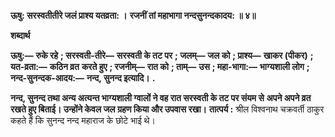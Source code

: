 **ऊषु: सरस्वतीतीरे जलं प्राश्य यतव्रता: ।** **रजनीं तां महाभागा नन्दसुनन्दकादय: ॥ ४॥** 

**शब्दार्थ** 

**ऊषु:—** **रुके रहे** **; सरस्वती-तीरे—** **सरस्वती के तट पर** **; जलम्—** **जल को** **; प्राश्य—** **खाकर (पीकर)** **; यत-व्रता:—** **कठिन व्रत** **करते हुए** **; रजनीम्—** **रात को** **; ताम्—** **उस** **; महा-भागा:—** **भाग्यशाली लोग** **; नन्द-सुनन्दक-आदय:—** **नन्द, सुनन्द इत्यादि।** **.** 

**नन्द, सुनन्द तथा अन्य अत्यन्त भाग्यशाली ग्वालों ने वह रात सरस्वती के तट पर संयम से** **अपने अपने व्रत रखते हुए बिताई। उन्होंने केवल जल ग्रहण किया और उपवास रखा।** **तात्पर्य :** श्रील विश्वनाथ चक्रवर्ती ठाकुर कहते हैं कि सुनन्द नन्द महाराज के छोटे भाई थे।  